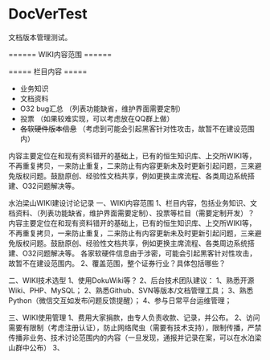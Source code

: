 # DocVerTest
文档版本管理测试。

====== WIKI内容范围 ======

===== 栏目内容 =====

  - 业务知识
  - 文档资料
  - O32 bug汇总  （列表功能缺省，维护界面需要定制）
  - 投票  （如果较难实现，可以考虑放在QQ群上做）
  - <del>各软硬件版本信息</del>  （考虑到可能会引起黑客针对性攻击，故暂不在建设范围内）

  内容主要定位在和现有资料错开的基础上，已有的恒生知识库、上交所WIKI等，不再重复拷贝，一来防止重复，二来防止有内容更新未及时更新引起问题，三来避免版权问题。鼓励原创、经验性文档共享，例如更换主席流程、各类周边系统搭建、O32问题解决等。




水泊梁山WIKI建设讨论记录
一、WIKI内容范围
1、栏目内容，包括业务知识、文档资料、（列表功能缺省，维护界面需要定制）、投票等栏目（需要定制开发）？
内容主要定位在和现有资料错开的基础上，已有的恒生知识库、上交所WIKI等，不再重复拷贝，一来防止重复，二来防止有内容更新未及时更新引起问题，三来避免版权问题。鼓励原创、经验性文档共享，例如更换主席流程、各类周边系统搭建、O32问题解决等。
各家软硬件信息由于涉密，可能会引起黑客针对性攻击，故暂不在建设范围内。
2、覆盖范围，整个证券行业？具体包括哪些？

二、WIKI技术选型
1、使用DokuWiki等？
2、后台技术团队建议：
1、熟悉开源Wiki、PHP、MySQL；
2、熟悉Github、SVN等版本/文档管理工具；
3、熟悉Python（微信交互如发布问题反馈提醒）；
4、参与日常平台运维管理； 


三、WIKI使用管理
1、费用大家捐款，由专人负责收款、记录，并公布。
2、访问需要有限制（考虑注册认证），防止网络爬虫（需要有技术支持），限制传播，严禁传播非业务、技术讨论范围内的内容（一旦发现，通报并记录在案，可以在水泊梁山群中公布）
3、
